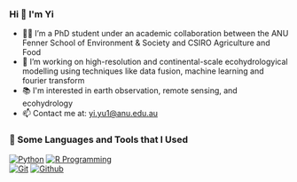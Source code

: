 ### Hi 👋 I'm Yi

- 👨‍🎓 I’m a PhD student under an academic collaboration between the ANU Fenner School of Environment & Society and CSIRO Agriculture and Food
- 👜 I’m working on high-resolution and continental-scale ecohydrologyical modelling using techniques like data fusion, machine learning and fourier transform
- 📚 I'm interested in earth observation, remote sensing, and ecohydrology
- 📫 Contact me at: yi.yu1@anu.edu.au

### 📐 Some Languages and Tools that I Used

[![Python](https://img.shields.io/badge/-Python-3776AB?style=flat&logo=python&logoColor=white)](https://www.python.org/)
[![R Programming](https://img.shields.io/badge/-R%20Programming-3776AB?style=flat&logo=R&logoColor=white)](https://www.r-project.org/)
<br />
[![Git](https://img.shields.io/badge/-Git-F05032?style=flat&logo=git&logoColor=white)](https://git-scm.com/)
[![Github](https://img.shields.io/badge/-Github-181717?style=flat&logo=github&logoColor=white)](https://github.com/)


<!--👯 I’m looking to collaborate on ...
- 🤔 I’m looking for help with ...
- 💬 Ask me about ...

- 😄 Pronouns: ...
- ⚡ Fun fact: ...
-->

